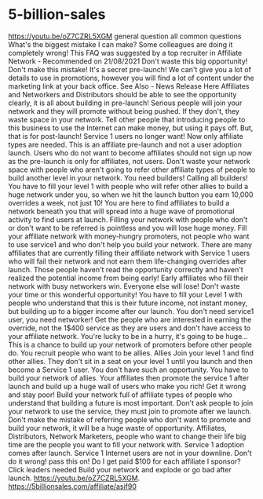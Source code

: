 # 5-billion-sales
https://youtu.be/oZ7CZRL5XGM     general question   all common questions    What's the biggest mistake I can make?   Some colleagues are doing it completely wrong!   This FAQ was suggested by a top recruiter in Affiliate Network - Recommended on 21/08/2021    Don't waste this big opportunity!    Don't make this mistake!    It's a secret pre-launch!  We can't give you a lot of details to use in promotions, however you will find a lot of content under the marketing link at your back office.  See Also - News Release Here    Affiliates and Networkers and Distributors should be able to see the opportunity clearly, it is all about building in pre-launch!  Serious people will join your network and they will promote without being pushed.  If they don't, they waste space in your network.    Tell other people that introducing people to this business to use the Internet can make money, but using it pays off.  But, that is for post-launch!  Service 1 users no longer want!  Now only affiliate types are needed.  This is an affiliate pre-launch and not a user adoption launch.    Users who do not want to become affiliates should not sign up now as the pre-launch is only for affiliates, not users.  Don't waste your network space with people who aren't going to refer other affiliate types of people to build another level in your network.  You need builders!    Calling all builders!   You have to fill your level 1 with people who will refer other allies to build a huge network under you, so when we hit the launch button you earn 10,000 overrides a week, not just 10!  You are here to find affiliates to build a network beneath you that will spread into a huge wave of promotional activity to find users at launch.  Filling your network with people who don't or don't want to be referred is pointless and you will lose huge money.    Fill your affiliate network with money-hungry promoters, not people who want to use service1 and who don't help you build your network.  There are many affiliates that are currently filling their affiliate network with Service 1 users who will fail their network and not earn them life-changing overrides after launch.  Those people haven't read the opportunity correctly and haven't realized the potential income from being early!  Early affiliates who fill their network with busy networkers win.  Everyone else will lose!    Don't waste your time or this wonderful opportunity!  You have to fill your Level 1 with people who understand that this is their future income, not instant money, but building up to a bigger income after our launch.  You don't need service1 user, you need networker!  Get the people who are interested in earning the override, not the 1$400 service as they are users and don't have access to your affiliate network.  You're lucky to be in a hurry, it's going to be huge... This is a chance to build up your network of promoters before other people do.    You recruit people who want to be allies.  Allies Join your level 1 and find other allies.  They don't sit in a seat on your level 1 until you launch and then become a Service 1 user.  You don't have such an opportunity.  You have to build your network of allies.  Your affiliates then promote the service 1 after launch and build up a huge wall of users who make you rich!  Get it wrong and stay poor!    Build your network full of affiliate types of people who understand that building a future is most important.  Don't ask people to join your network to use the service, they must join to promote after we launch.  Don't make the mistake of referring people who don't want to promote and build your network, it will be a huge waste of opportunity.  Affiliates, Distributors, Network Marketers, people who want to change their life big time are the people you want to fill your network with.  Service 1 adoption comes after launch.  Service 1 Internet users are not in your downline.  Don't do it wrong!  pass this on!    Do I get paid $100 for each affiliate I sponsor?  Click    leaders needed    Build your network and explode or go bad after launch.   https://youtu.be/oZ7CZRL5XGM.           https://5billionsales.com/affiliate/asif90 
